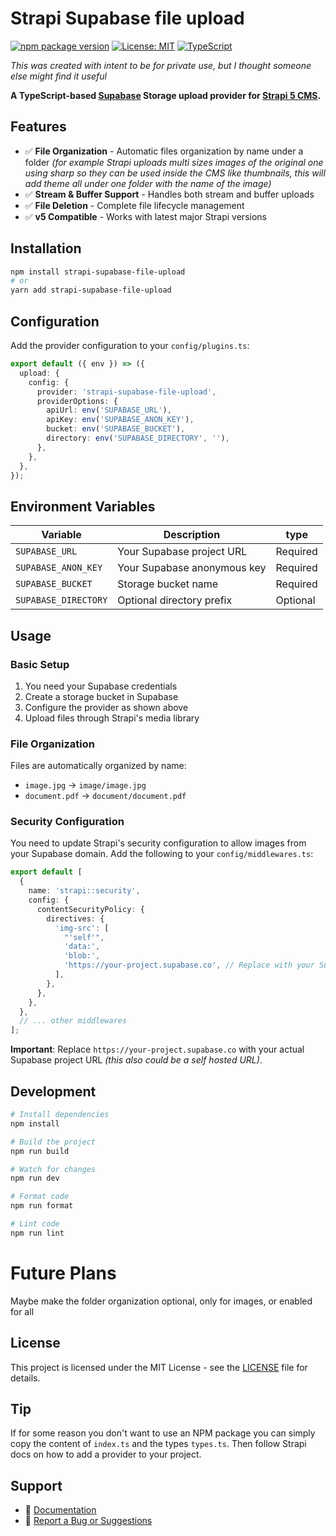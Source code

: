 # Strapi Supabase file upload

[![npm package version](https://img.shields.io/npm/v/strapi-supabase-file-upload.svg)](https://www.npmjs.com/package/strapi-supabase-file-upload)
[![License: MIT](https://img.shields.io/badge/License-MIT-yellow.svg)](https://opensource.org/licenses/MIT)
[![TypeScript](https://img.shields.io/badge/TypeScript-5.0-blue.svg)](https://www.typescriptlang.org/)

_This was created with intent to be for private use, but I thought someone else might find it useful_

**A TypeScript-based [Supabase](https://supabase.com/) Storage upload provider for [Strapi 5 CMS](https://strapi.io/).**

## Features

- ✅ **File Organization** - Automatic files organization by name under a folder _(for example Strapi uploads multi sizes images of the original one using sharp so they can be used inside the CMS like thumbnails, this will add theme all under one folder with the name of the image)_
- ✅ **Stream & Buffer Support** - Handles both stream and buffer uploads
- ✅ **File Deletion** - Complete file lifecycle management
- ✅ **v5 Compatible** - Works with latest major Strapi versions

## Installation

```bash
npm install strapi-supabase-file-upload
# or
yarn add strapi-supabase-file-upload
```

## Configuration

Add the provider configuration to your `config/plugins.ts`:

```typescript
export default ({ env }) => ({
  upload: {
    config: {
      provider: 'strapi-supabase-file-upload',
      providerOptions: {
        apiUrl: env('SUPABASE_URL'),
        apiKey: env('SUPABASE_ANON_KEY'),
        bucket: env('SUPABASE_BUCKET'),
        directory: env('SUPABASE_DIRECTORY', ''),
      },
    },
  },
});
```

## Environment Variables

| Variable             | Description                 | type     |
| -------------------- | --------------------------- | -------- |
| `SUPABASE_URL`       | Your Supabase project URL   | Required |
| `SUPABASE_ANON_KEY`  | Your Supabase anonymous key | Required |
| `SUPABASE_BUCKET`    | Storage bucket name         | Required |
| `SUPABASE_DIRECTORY` | Optional directory prefix   | Optional |

## Usage

### Basic Setup

1. You need your Supabase credentials
2. Create a storage bucket in Supabase
3. Configure the provider as shown above
4. Upload files through Strapi's media library

### File Organization

Files are automatically organized by name:

- `image.jpg` → `image/image.jpg`
- `document.pdf` → `document/document.pdf`

### Security Configuration

You need to update Strapi's security configuration to allow images from your Supabase domain. Add the following to your `config/middlewares.ts`:

```typescript
export default [
  {
    name: 'strapi::security',
    config: {
      contentSecurityPolicy: {
        directives: {
          'img-src': [
            "'self'",
            'data:',
            'blob:',
            'https://your-project.supabase.co', // Replace with your Supabase URL
          ],
        },
      },
    },
  },
  // ... other middlewares
];
```

**Important**: Replace `https://your-project.supabase.co` with your actual Supabase project URL _(this also could be a self hosted URL)_.

## Development

```bash
# Install dependencies
npm install

# Build the project
npm run build

# Watch for changes
npm run dev

# Format code
npm run format

# Lint code
npm run lint
```

# Future Plans

Maybe make the folder organization optional, only for images, or enabled for all

## License

This project is licensed under the MIT License - see the [LICENSE](LICENSE) file for details.

## Tip

If for some reason you don't want to use an NPM package you can simply copy the content of `index.ts` and the types `types.ts`. Then follow Strapi docs on how to add a provider to your project.

## Support

- 📖 [Documentation](https://github.com/adham-tech/strapi-supabase-file-upload#readme)
- 🐛 [Report a Bug or Suggestions ](https://github.com/adham-tech/strapi-supabase-file-upload/issues)
